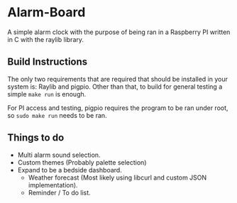 # Alarm-Board

A simple alarm clock with the purpose of being ran in a Raspberry PI written in C with the raylib library.

## Build Instructions

The only two requirements that are required that should be installed in your system is: Raylib and pigpio. Other than that, to build for general testing a simple `make run` is enough.

For PI access and testing, pigpio requires the program to be ran under root, so `sudo make run` needs to be ran.

## Things to do
- Multi alarm sound selection.
- Custom themes (Probably palette selection)
- Expand to be a bedside dashboard.
    - Weather forecast (Most likely using libcurl and custom JSON implementation).
    - Reminder / To do list.